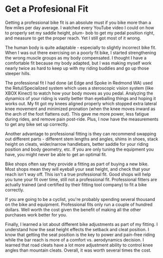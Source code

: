 # Get a Profesional Fit

Getting a professional bike fit is an absolute must if you bike more than a few miles per day average. I watched every YouTube video I could on how to properly set my saddle height, plum- bob to get my pedal position right, and measure to get the proper reach. Yet I still got most of it wrong.

The human body is quite adaptable - especially to slightly incorrect bike fit. When I was out there exercising on a poorly fit bike, I started strengthening the wrong muscle groups as my body compensated. I thought I have a comfortable fit because my body adapted, but I was making myself work nearly twice as hard to keep up with my riding buddies and go up those steeper hills.

The professional fit I had done (at Edge and Spoke in Redmond WA) used the Retul/Specialized system which uses a steroscopic vision system (like XBOX Kinect) to watch how your body moves as you pedal. Analyzing the dynamics of your riding is vastly better than eyeballing things and hoping it works out. My fit got my knees aligned properly which stopped extra lateral knee movement and minimized pronation (when the knee moves inward as the arch of the foot flattens out). This gave me more power, less fatigue during rides, and remove pain post-ride. Plus, I now have the measurements to get any bike set up correctly.

Another advantage to professional fitting is they can recommend swapping out different parts - different stem lengths and angles, shims in shoes, stack height on cleats, wider/narrow handlebars, better saddle for your riding position and body geometry, etc. If you are only tuning the equipment you have, you might never be able to get an optimal fit.

Bike shops often say they provide a fitting as part of buying a new bike. Most shops mean they will eyeball your seat height, and check that your reach isn't way off. This isn't a true professional fit. Good shops will help you tune your fit over time, still not a professional fit.  Professional fitters are actually trained (and certified by their fitting tool company) to fit a bike correctly.

If you are going to be a cyclist, you're probably spending several thousand on the bike and equipment. Professional fits only run a couple of hundred dollars. Well worth the cost given the benefit of making all the other purchases work better for you.

Finally, I learned a lot about different bike adjustments as part of my fitting. I understand how the seat height effects the setback and cleat position. I know that getting the seat position is the key to power and pain-free riding while the bar reach is more of a comfort vs. aerodynamics decision. I learned that road cleats have a lot more adjustment ability to control knee angles than mountain cleats. Overall, it was worth several times the cost.
